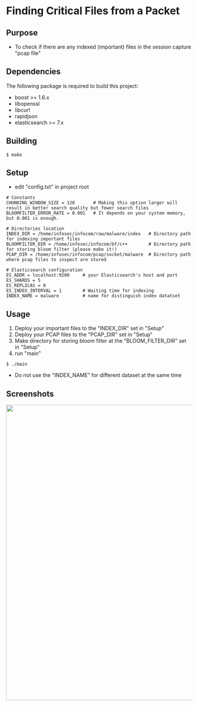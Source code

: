 # Finding Critical Files from a Packet

## Purpose
- To check if there are any indexed (important) files in the session capture "pcap file"

## Dependencies
The following package is required to build this project:
- boost >= 1.6.x
- libopenssl
- libcurl
- rapidjson 
- elasticsearch >= 7.x

## Building
```
$ make
```

## Setup
- edit "config.txt" in project root
```
# Constants
CHUNKING_WINDOW_SIZE = 128       # Making this option larger will result in better search quality but fewer search files  
BLOOMFILTER_ERROR_RATE = 0.001   # It depends on your system memory, but 0.001 is enough.

# Directories location
INDEX_DIR = /home/infosec/infocom/raw/malware/index   # Directory path for indexing important files 
BLOOMFILTER_DIR = /home/infosec/infocom/bf/c++        # Directory path for storing bloom filter (please make it!)
PCAP_DIR = /home/infosec/infocom/pcap/socket/malware  # Directory path where pcap files to inspect are stored

# Elasticsearch configuration
ES_ADDR = localhost:9200     # your Elasticsearch's host and port
ES_SHARDS = 5 
ES_REPLICAS = 0
ES_INDEX_INTERVAL = 1        # Waiting time for indexing
INDEX_NAME = malware         # name for distinguish index datatset

```


## Usage
1. Deploy your important files to the "INDEX_DIR" set in "Setup"
2. Deploy your PCAP files to the "PCAP_DIR" set in "Setup"
3. Make directory for storing bloom filter at the "BLOOM_FILTER_DIR" set in "Setup"
4. run "main"
```
$ ./main
```
*  Do not use the "INDEX_NAME" for different dataset at the same time

## Screenshots
<img src = "https://user-images.githubusercontent.com/13129849/106223068-183e1a80-6224-11eb-9b5b-0ef970235d03.png" width="800px">
